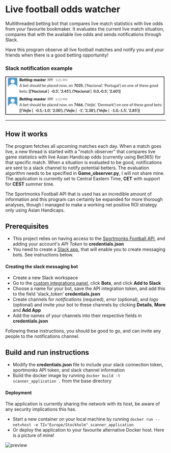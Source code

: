 # Live football odds watcher

Multithreaded betting bot that compares live match statistics with live odds from your favourite bookmaker. It evaluates the current live match situation, compares that with the available live odds and sends notifications through Slack.

Have this program observe all live football matches and notify you and your friends when there is a good betting opportunity!

### Slack notification example

<img src="./readme_assets/preview_w_border.png" alt="drawing" width="500"/>

<hr>

## How it works

The program fetches all upcoming matches each day. When a match goes live, a new thread is started with a "match observer" that compares live game statistics with live Asian Handicap odds (currently using Bet365) for that specific match. When a situation is evaluated to be good, notifications are sent to a slack channel to notify potential betters. The evaluation algorithm needs to be specified in **Game_observer.py**, I will not share mine. The application is currently set to Central Eastern Time, **CET** with support for **CEST** summer time. 

The Sportmonks Football API that is used has an incredible amount of information and this program can certainly be expanded for more thorough analyses, though I managed to make a working net positive ROI strategy only using Asian Handicaps.

## Prerequisites

- This project relies on having access to the [Sportmonks Football API](https://www.sportmonks.com/football-api/), and adding your account's *API Token* to **credentials.json**
- You need to create a [Slack app](https://api.slack.com/start/building), that will enable you to create messaging bots. See instructions below.

#### Creating the slack messaging bot
 - Create a new Slack workspace
 - Go to the [custom integrations panel](https://app.slack.com/apps/manage/custom-integrations), click **Bots**, and click **Add to Slack**
 - Choose a name for your bot, save the API integration token, and add this to the field 'slack_token' **credentials.json**
 - Create channels for *notifications* (required), *error* (optional), and *logs* (optional) and invite your bot to these channels by clicking **Details**, **More** and **Add App**
 - Add the names of your channels into their respective fields in **credentials.json**

Following these instructions, you should be good to go, and can invite any people to the notifications channel.


## Build and run instructions

- Modify the **credentials.json** file to include your slack connection token, sportmonks API token, and slack channel information
- Build the docker image by running ```docker build -t scanner_application .``` from the base directory
#### Deployment
The application is currently sharing the network with its host, be aware of any security implications this has.
- Start a new container on your local machine by running ```docker run --net=host -e TZ="Europe/Stockholm" scanner_application```
-  Or deploy the application to your favourite alternative Docker host. Here is a picture of mine!

![preview](./readme_assets/raspi.png)
